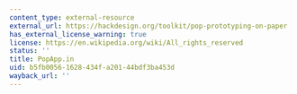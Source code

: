 ```yaml
---
content_type: external-resource
external_url: https://hackdesign.org/toolkit/pop-prototyping-on-paper
has_external_license_warning: true
license: https://en.wikipedia.org/wiki/All_rights_reserved
status: ''
title: PopApp.in
uid: b5fb0056-1628-434f-a201-44bdf3ba453d
wayback_url: ''
---
```

